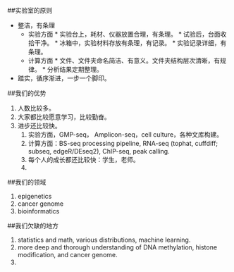 
##实验室的原则
* 整洁，有条理
    * 实验方面
          * 实验台上，耗材、仪器放置合理，有条理。
          * 试验后，台面收拾干净。
          * 冰箱中，实验材料存放有条理，有记录。
          * 实验记录详细，有条理。
    * 计算方面
          * 文件、文件夹命名简洁、有意义。文件夹结构层次清晰，有规律。
          * 分析结果定期整理。
* 踏实，循序渐进，一步一个脚印。

##我们的优势
1. 人数比较多。
2. 大家都比较愿意学习，比较勤奋。
3. 进步还比较快。
    1. 实验方面，GMP-seq， Amplicon-seq，cell culture，各种文库构建。
    2. 计算方面：BS-seq processing pipeline, RNA-seq (tophat, cuffdiff; subseq, edgeR/DEseq2), ChIP-seq, peak calling.
    3. 每个人的成长都还比较快：学生，老师。
    4. 

##我们的领域
1. epigenetics
2. cancer genome
3. bioinformatics

##我们欠缺的地方
1. statistics and math, various distributions, machine learning.
2. more deep and thorough understanding of DNA methylation, histone modification, and cancer genome.
3. 
    
